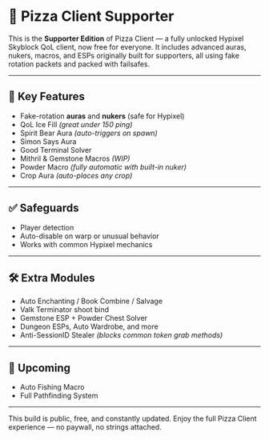 # 🍕 Pizza Client Supporter

This is the **Supporter Edition** of Pizza Client — a fully unlocked Hypixel Skyblock QoL client, now free for everyone. It includes advanced auras, nukers, macros, and ESPs originally built for supporters, all using fake rotation packets and packed with failsafes.

---

## 🔧 Key Features

- Fake-rotation **auras** and **nukers** (safe for Hypixel)
- QoL Ice Fill *(great under 150 ping)*
- Spirit Bear Aura *(auto-triggers on spawn)*
- Simon Says Aura
- Good Terminal Solver
- Mithril & Gemstone Macros *(WIP)*
- Powder Macro *(fully automatic with built-in nuker)*
- Crop Aura *(auto-places any crop)*

---

## ✅ Safeguards

- Player detection
- Auto-disable on warp or unusual behavior
- Works with common Hypixel mechanics

---

## 🛠️ Extra Modules

- Auto Enchanting / Book Combine / Salvage  
- Valk Terminator shoot bind  
- Gemstone ESP + Powder Chest Solver  
- Dungeon ESPs, Auto Wardrobe, and more  
- Anti-SessionID Stealer *(blocks common token grab methods)*

---

## 🧪 Upcoming

- Auto Fishing Macro  
- Full Pathfinding System

---

This build is public, free, and constantly updated. Enjoy the full Pizza Client experience — no paywall, no strings attached.
